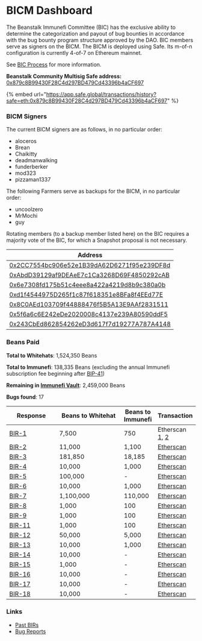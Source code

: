 # BICM Dashboard

The Beanstalk Immunefi Committee (BIC) has the exclusive ability to determine the categorization and payout of bug bounties in accordance with the bug bounty program structure approved by the DAO. BIC members serve as signers on the BICM. The BICM is deployed using Safe. Its m-of-n configuration is currently 4-of-7 on Ethereum mainnet.

See [BIC Process](bic-process.md) for more information.

**Beanstalk Community Multisig Safe address:** [0x879c8B99430F28C4d297BD479Cd43396b4aCF697](https://etherscan.io/address/0x879c8B99430F28C4d297BD479Cd43396b4aCF697)

{% embed url="https://app.safe.global/transactions/history?safe=eth:0x879c8B99430F28C4d297BD479Cd43396b4aCF697" %}

### **BICM Signers**

The current BICM signers are as follows, in no particular order:

* aloceros
* Brean
* Chaikitty
* deadmanwalking
* funderberker
* mod323
* pizzaman1337

The following Farmers serve as backups for the BICM, in no particular order:

* uncoolzero
* MrMochi
* guy

Rotating members (to a backup member listed here) on the BIC requires a majority vote of the BIC, for which a Snapshot proposal is not necessary.

| Address                                                                                                                 |
| ----------------------------------------------------------------------------------------------------------------------- |
| [0x2CC7554bc906e52e1B39dA62D6271f95e239DF8d](https://etherscan.io/address/0x2CC7554bc906e52e1B39dA62D6271f95e239DF8d)   |
| [0xAbdD39129af9DEAeE7c1Ca3268D69F4850292cAB](https://etherscan.io/address/0xAbdD39129af9DEAeE7c1Ca3268D69F4850292cAB)   |
| [0x6e7308fd175b51c4eee8a422a4219d8b9c380a0b](https://etherscan.io/address/0x6e7308fd175b51c4eee8a422a4219d8b9c380a0b)   |
| [0xd1f4544975D265f1c87f618351e8BFa8f4EEd77E](https://etherscan.io/address/0xd1f4544975D265f1c87f618351e8BFa8f4EEd77E)   |
| [0x8C0AEd103709f44888476f5B5A13E9AAf2831511](https://snapshot.org/#/profile/0x8C0AEd103709f44888476f5B5A13E9AAf2831511) |
| [0x5f6a6c6E242eDe2020008c4137e239A80590ddF5](https://etherscan.io/address/0x5f6a6c6E242eDe2020008c4137e239A80590ddF5)   |
| [0x243CbEd862854262eD3d617f7d19277A787A4148](https://etherscan.io/address/0x243CbEd862854262eD3d617f7d19277A787A4148)   |

### **Beans Paid**

**Total to Whitehats**: 1,524,350 Beans

**Total to Immunefi**: 138,335 Beans (excluding the annual Immunefi subscription fee beginning after [BIP-41](https://arweave.net/uI_aXutcoWvZajzcSoJOfJNeKCpJ8DcLuPPhR-8NOKk))

**Remaining in [Immunefi Vault](https://etherscan.io/address/0x66Efac6e6d58D4058CF017E66a0039315a3eb29C)**: 2,459,000 Beans

**Bugs found**: 17

<table><thead><tr><th width="132">Response</th><th width="184.33333333333331">Beans to Whitehat</th><th>Beans to Immunefi</th><th>Transaction</th></tr></thead><tbody><tr><td><a href="https://snapshot.org/#/beanstalkbugbounty.eth/proposal/0x1da231494fe8cf85edc50bf148b8557b3de8b0354018602b92075634d0e1f409">BIR-1</a></td><td>7,500</td><td>750</td><td>Etherscan <a href="https://etherscan.io/tx/0x1f3d3aaf1e24541400e0cc4c9f6985b21dbdccd1fa01df2b7873d62fb598d165">1</a>, <a href="https://etherscan.io/tx/0x5fa42d868c8df19fea6c12e49041583536fba3767b6aeaa62c3adf8415ef9ee4">2</a></td></tr><tr><td><a href="https://snapshot.org/#/beanstalkbugbounty.eth/proposal/0xb07c3ff8112c01849681a62980b5499599990e26e01d9ca244fd6483783ece2c">BIR-2</a></td><td>11,000</td><td>1,100</td><td><a href="https://etherscan.io/tx/0x89c4c574545d9243313aeab5a4e11ade0d9071766d93b9888a632e251b6dbb83">Etherscan</a></td></tr><tr><td><a href="https://snapshot.org/#/beanstalkbugbounty.eth/proposal/0x63fddb1e9c22a5b98defb607a5b6520444a0ef08736445238132c702a2a0e4fa">BIR-3</a></td><td>181,850</td><td>18,185</td><td><a href="https://etherscan.io/tx/0x1372a7f5bdf16690b126655b8325b6767fefc8061a6ffb6897a1edc5718d5718">Etherscan</a></td></tr><tr><td><a href="https://snapshot.org/#/beanstalkbugbounty.eth/proposal/0x60f6fcf25c3fe76003535708d9b14396dace659fddb2d6c7076da8ecce84840e">BIR-4</a></td><td>10,000</td><td>1,000</td><td><a href="https://etherscan.io/tx/0xc63edb49c81b7b0d637f7454801a9ab08a1ac691994f93b1fa64f2e2402578d1">Etherscan</a></td></tr><tr><td><a href="https://snapshot.org/#/beanstalkbugbounty.eth/proposal/0x32b1d929858088dc7a42527ba1b7c4cf87f9e15f8f70756d6032214479e8ec1d">BIR-5</a></td><td>100,000</td><td>-</td><td><a href="https://etherscan.io/tx/0x879f935e6ed752267da12cc447443eb0b35af200f8f19209c55643a6e16ac4c2">Etherscan</a></td></tr><tr><td><a href="https://snapshot.org/#/beanstalkbugbounty.eth/proposal/0x7c620c229c051514562e270f583b915932563b4bd323f35b4287fb2ed2458513">BIR-6</a></td><td>10,000</td><td>1,000</td><td><a href="https://etherscan.io/tx/0x879f935e6ed752267da12cc447443eb0b35af200f8f19209c55643a6e16ac4c2">Etherscan</a></td></tr><tr><td><a href="https://snapshot.org/#/beanstalkbugbounty.eth/proposal/0x3df4899741db63e66e51939166df737bdb1166be18633dd2dd78fdce45dd22bd">BIR-7</a></td><td>1,100,000</td><td>110,000</td><td><a href="https://etherscan.io/tx/0x1b8305998bb9a20eb87cd547afc3d06e2b9424b34a1336148d4c4bcd2c439243">Etherscan</a></td></tr><tr><td><a href="https://snapshot.org/#/beanstalkbugbounty.eth/proposal/0x75bc2bffeb4c38e3bc64b0bde09b4545a523f66334d61e0866db2d884c56162f">BIR-8</a></td><td>1,000</td><td>100</td><td><a href="https://etherscan.io/tx/0xba0ca36674e9a492d8ea4df619544a780a997d960ce95f34a3b4a3c9f291a409">Etherscan</a></td></tr><tr><td><a href="https://snapshot.org/#/beanstalkbugbounty.eth/proposal/0x3a6ce826f65fc198565a6d35852f21cde955141741052ad34e2f15d375820e12">BIR-9</a></td><td>1,000</td><td>100</td><td><a href="https://etherscan.io/tx/0xba0ca36674e9a492d8ea4df619544a780a997d960ce95f34a3b4a3c9f291a409">Etherscan</a></td></tr><tr><td><a href="https://snapshot.org/#/beanstalkbugbounty.eth/proposal/0xc9c24e53808bf7de86f54c27a2d0a71b9dcbb916b74e9493d521e6b64fe8d63e">BIR-11</a></td><td>1,000</td><td>100</td><td><a href="https://etherscan.io/tx/0x559ebc39c3111906ec704dbafd1e5833d4b9ec467b9bcc583caeec968c8ffb76">Etherscan</a></td></tr><tr><td><a href="https://snapshot.org/#/beanstalkbugbounty.eth/proposal/0x66b7fa7d5cab3f97f8a685004bf465b8ab603edc55bb9d5b24ea92d64173a50a">BIR-12</a></td><td>50,000</td><td>5,000</td><td><a href="https://etherscan.io/tx/0x559ebc39c3111906ec704dbafd1e5833d4b9ec467b9bcc583caeec968c8ffb76">Etherscan</a></td></tr><tr><td><a href="https://snapshot.org/#/beanstalkbugbounty.eth/proposal/0x971214b1ae7847c743704c3014c92f47e8c8a151cc786a4f0519c2c8624beecd">BIR-13</a></td><td>10,000</td><td>1,000</td><td><a href="https://etherscan.io/tx/0x511d493cf7eceb23305f5526a1b94782aabb961c0d9b9c6e943c93570c53565f">Etherscan</a></td></tr><tr><td><a href="https://arweave.net/NcqX06mQ0c_FSkLxzVt1IEmWNrW7_03GXww-EsZKFq4">BIR-14</a></td><td>10,000</td><td>-</td><td><a href="https://etherscan.io/tx/0xd0bc786d99f0ca544d1ee30cfc728c4edb309d4c27fa27ed4884adbda5ec5b96">Etherscan</a></td></tr><tr><td><a href="https://arweave.net/2GnAIkoxbYpsixL65QL7tgYsxUtOHj9t1qxDxDaI-Rw">BIR-15</a></td><td>1,000</td><td>-</td><td><a href="https://etherscan.io/tx/0x5f4b03a71568a5504df74cb586380c360cdcbbec087a5a88a619cffd21056375">Etherscan</a></td></tr><tr><td><a href="https://arweave.net/s13-Tri7UQCUSilW5-ojVfl9I6eHwVhmCIWbIa3TjCc">BIR-16</a></td><td>10,000</td><td>-</td><td><a href="https://etherscan.io/tx/0x7edbf455880c8d932600893c6a577e6529bc8647453a8f7e16a1ec73b70420e3">Etherscan</a></td></tr><tr><td><a href="https://arweave.net/0ypUVw7uhueyT0D0OZswuBqGz_vumJ6AnZyjIxO41Og">BIR-17</a></td><td>10,000</td><td>-</td><td><a href="https://etherscan.io/tx/0x90b57345c209fe7867f66e51130d35233cffd2ed0095ce5fd15c602dec108b7d">Etherscan</a></td></tr><tr><td><a href="https://arweave.net/qmprTnP-8vB-gc9eF6exJhqO0vl23ue5plNr5cK0WAU">BIR-18</a></td><td>10,000</td><td>-</td><td><a href="https://etherscan.io/tx/0xc892c81a7458a3480592a00ac9a7677a09a0fc0e3dbf4ce8e84f91daa3229079">Etherscan</a></td></tr></tbody></table>

### Links

* [Past BIRs](https://github.com/BeanstalkFarms/Beanstalk-Governance-Proposals/tree/master/bir)
* [Bug Reports](https://community.bean.money/bug-reports)
